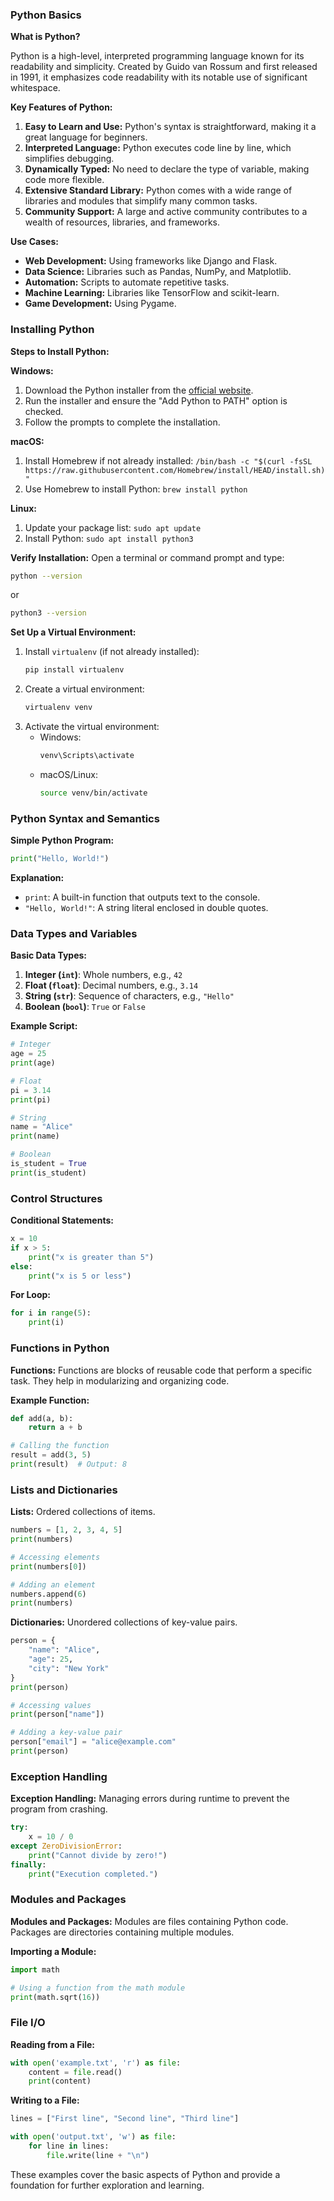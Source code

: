 ### Python Basics

**What is Python?**

Python is a high-level, interpreted programming language known for its readability and simplicity. Created by Guido van Rossum and first released in 1991, it emphasizes code readability with its notable use of significant whitespace.

**Key Features of Python:**
1. **Easy to Learn and Use:** Python's syntax is straightforward, making it a great language for beginners.
2. **Interpreted Language:** Python executes code line by line, which simplifies debugging.
3. **Dynamically Typed:** No need to declare the type of variable, making code more flexible.
4. **Extensive Standard Library:** Python comes with a wide range of libraries and modules that simplify many common tasks.
5. **Community Support:** A large and active community contributes to a wealth of resources, libraries, and frameworks.

**Use Cases:**
- **Web Development:** Using frameworks like Django and Flask.
- **Data Science:** Libraries such as Pandas, NumPy, and Matplotlib.
- **Automation:** Scripts to automate repetitive tasks.
- **Machine Learning:** Libraries like TensorFlow and scikit-learn.
- **Game Development:** Using Pygame.

### Installing Python

**Steps to Install Python:**

**Windows:**
1. Download the Python installer from the [official website](https://www.python.org/downloads/).
2. Run the installer and ensure the "Add Python to PATH" option is checked.
3. Follow the prompts to complete the installation.

**macOS:**
1. Install Homebrew if not already installed: `/bin/bash -c "$(curl -fsSL https://raw.githubusercontent.com/Homebrew/install/HEAD/install.sh)"`
2. Use Homebrew to install Python: `brew install python`

**Linux:**
1. Update your package list: `sudo apt update`
2. Install Python: `sudo apt install python3`

**Verify Installation:**
Open a terminal or command prompt and type:
```sh
python --version
```
or
```sh
python3 --version
```

**Set Up a Virtual Environment:**
1. Install `virtualenv` (if not already installed):
    ```sh
    pip install virtualenv
    ```
2. Create a virtual environment:
    ```sh
    virtualenv venv
    ```
3. Activate the virtual environment:
   - Windows:
     ```sh
     venv\Scripts\activate
     ```
   - macOS/Linux:
     ```sh
     source venv/bin/activate
     ```

### Python Syntax and Semantics

**Simple Python Program:**
```python
print("Hello, World!")
```

**Explanation:**
- `print`: A built-in function that outputs text to the console.
- `"Hello, World!"`: A string literal enclosed in double quotes.

### Data Types and Variables

**Basic Data Types:**
1. **Integer (`int`)**: Whole numbers, e.g., `42`
2. **Float (`float`)**: Decimal numbers, e.g., `3.14`
3. **String (`str`)**: Sequence of characters, e.g., `"Hello"`
4. **Boolean (`bool`)**: `True` or `False`

**Example Script:**
```python
# Integer
age = 25
print(age)

# Float
pi = 3.14
print(pi)

# String
name = "Alice"
print(name)

# Boolean
is_student = True
print(is_student)
```

### Control Structures

**Conditional Statements:**
```python
x = 10
if x > 5:
    print("x is greater than 5")
else:
    print("x is 5 or less")
```

**For Loop:**
```python
for i in range(5):
    print(i)
```

### Functions in Python

**Functions:**
Functions are blocks of reusable code that perform a specific task. They help in modularizing and organizing code.

**Example Function:**
```python
def add(a, b):
    return a + b

# Calling the function
result = add(3, 5)
print(result)  # Output: 8
```

### Lists and Dictionaries

**Lists:**
Ordered collections of items.
```python
numbers = [1, 2, 3, 4, 5]
print(numbers)

# Accessing elements
print(numbers[0])

# Adding an element
numbers.append(6)
print(numbers)
```

**Dictionaries:**
Unordered collections of key-value pairs.
```python
person = {
    "name": "Alice",
    "age": 25,
    "city": "New York"
}
print(person)

# Accessing values
print(person["name"])

# Adding a key-value pair
person["email"] = "alice@example.com"
print(person)
```

### Exception Handling

**Exception Handling:**
Managing errors during runtime to prevent the program from crashing.
```python
try:
    x = 10 / 0
except ZeroDivisionError:
    print("Cannot divide by zero!")
finally:
    print("Execution completed.")
```

### Modules and Packages

**Modules and Packages:**
Modules are files containing Python code. Packages are directories containing multiple modules.

**Importing a Module:**
```python
import math

# Using a function from the math module
print(math.sqrt(16))
```

### File I/O

**Reading from a File:**
```python
with open('example.txt', 'r') as file:
    content = file.read()
    print(content)
```

**Writing to a File:**
```python
lines = ["First line", "Second line", "Third line"]

with open('output.txt', 'w') as file:
    for line in lines:
        file.write(line + "\n")
```

These examples cover the basic aspects of Python and provide a foundation for further exploration and learning.
